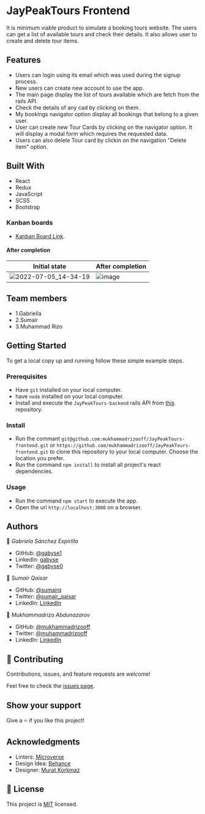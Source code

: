 # JayPeakTours Frontend
It is minimum viable product to simulate a booking tours website. The users can get a list of available tours and check their details. It also allows user to create and delete tour items.

## Features

- Users can login using its email which was used during the signup process.
- New users can create new account to use the app.
- The main page display the list of tours available which are fetch from the rails API.
- Check the details of any cad by clicking on them.
- My bookings navigator option display all bookings that belong to a given user.
- User can create new Tour Cards by clicking on the navigator option. It will display a modal form which requires the requested data.
- Users can also delete Tour card by clickin on the navigation "Delete item" option.

## Built With

- React
- Redux
- JavaScript
- SCSS
- Bootstrap

### Kanban boards
- [Kanban Board Link](https://github.com/mukhammadrizooff/JayPeakTours-backend/projects/1).

#### After completion

Initial state | After completion
------------- | -------------
![2022-07-05_14-34-19](https://user-images.githubusercontent.com/63915024/177299570-859ccf4f-c1bd-436f-9b83-c5422e6bdcef.png) | ![image](https://user-images.githubusercontent.com/63915024/176949686-b8caf35e-92a9-4b11-8635-94c06ada04e4.png)





## Team members
- 1.Gabriella
- 2.Sumair
- 3.Muhammad Rizo

## Getting Started


To get a local copy up and running follow these simple example steps.

### Prerequisites

- Have `git` installed on your local computer.
- have `node` installed on your local computer.
- Install and execute the `JayPeakTours-backend` rails API from [this](https://github.com/mukhammadrizooff/JayPeakTours-backend) repository.

### Install

- Run the commant `git@github.com:mukhammadrizooff/JayPeakTours-frontend.git` or `https://github.com/mukhammadrizooff/JayPeakTours-frontend.git` to clone this repository to your local computer. Choose the location you prefer.
- Run the command `npm install` to install all project's react dependencies.

### Usage

- Run the command `npm start` to execute the app.
- Open the url `http://localhost:3000` on a browser.


## Authors

👤 *Gabriela Sánchez Espirilla*

- GitHub: [@gabyse1](https://github.com/gabyse1)
- LinkedIn: [gabyse](https://www.linkedin.com/in/gabyse/)
- Twitter: [@gabyse0](https://twitter.com/gabyse0)

👤 *Sumair Qaisar*

- GitHub: [@sumairq](https://github.com/sumairq)
- Twitter: [@sumair_qaisar](https://twitter.com/sumair_qaisar)
- LinkedIn: [LinkedIn](https://www.linkedin.com/in/sumair-qaisar-jadoon-84a877164/)

👤 *Mukhammadrizo Abdunazarov*

- GitHub: [@mukhammadrizooff](https://github.com/mukhammadrizooff)
- Twitter: [@muhammadrizooff](https://twitter.com/muhammadrizooff)
- LinkedIn: [LinkedIn](https://linkedin.com/in/mukhammadrizooff)


## 🤝 Contributing

Contributions, issues, and feature requests are welcome!

Feel free to check the [issues page](../../issues/).


## Show your support

Give a ⭐️ if you like this project!


## Acknowledgments

- Linters: [Microverse](https://github.com/microverseinc/linters-config)
- Design Idea: [Behance](https://www.behance.net/gallery/26425031/Vespa-Responsive-Redesign/modules/173005577)
- Designer: [Murat Korkmaz](https://www.behance.net/muratk)


## 📝 License

This project is [MIT](./LICENSE) licensed.
